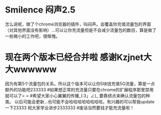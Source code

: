 # Smilence 闷声2.5
怎么说呢，做了个chrome浏览器的插件，叫闷声。会覆盖你充值流量包的界面（对其他界面没有影响）...可以让你充流量但是不会减少流量包的数目，算是做了一些微小的工作吧，很惭愧。
# 现在两个版本已经合并啦 感谢Kzjnet大大wwwwww
因为有第5个流量包的关系，所以这个版本可以让你5块钱充值5G流量，算是一点额外的功能吧233333
#如果想正常的充流量只要在chrome的扩展程序那里禁用就可以了= =
#希望大家小心翼翼的传播_(:3」∠)_
要靠绩点来确认流量包的种类。
以后可能会更新...也可能不会哈哈哈哈哈哈哈哈，有兴趣的可以帮我update一下23333
祝大家学业进步2333333
#废话当然要钱才能充流量啦！
